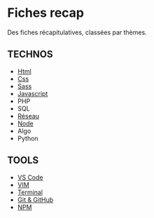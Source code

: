 # Fiches recap

Des fiches récapitulatives, classées par thèmes.


## TECHNOS
- [Html](html/README.md)
- [Css](css/README.md)
- [Sass](sass/README.md)
- [Javascript](js/README.md)
- PHP
- SQL
- [Réseau](reseau/README.md)
- [Node](node/README.md)
- Algo
- Python

## TOOLS
- [VS Code](vs-code/README.md)
- [VIM](vim/README.md)
- [Terminal](terminal/README.md)
- [Git & GitHub](git-github/README.md)
- [NPM](npm/README.md)
